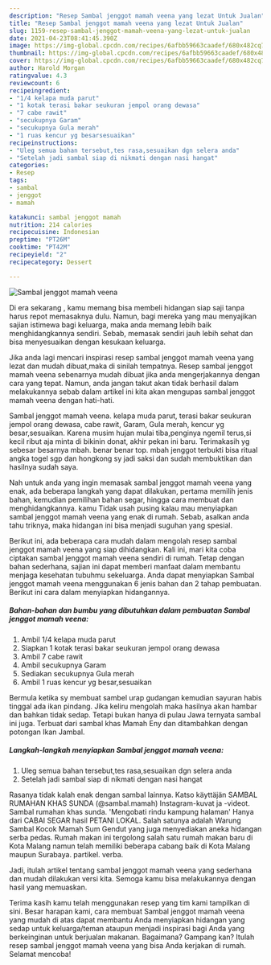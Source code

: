 ```yaml
---
description: "Resep Sambal jenggot mamah veena yang lezat Untuk Jualan"
title: "Resep Sambal jenggot mamah veena yang lezat Untuk Jualan"
slug: 1159-resep-sambal-jenggot-mamah-veena-yang-lezat-untuk-jualan
date: 2021-04-23T08:41:45.390Z
image: https://img-global.cpcdn.com/recipes/6afbb59663caadef/680x482cq70/sambal-jenggot-mamah-veena-foto-resep-utama.jpg
thumbnail: https://img-global.cpcdn.com/recipes/6afbb59663caadef/680x482cq70/sambal-jenggot-mamah-veena-foto-resep-utama.jpg
cover: https://img-global.cpcdn.com/recipes/6afbb59663caadef/680x482cq70/sambal-jenggot-mamah-veena-foto-resep-utama.jpg
author: Harold Morgan
ratingvalue: 4.3
reviewcount: 6
recipeingredient:
- "1/4 kelapa muda parut"
- "1 kotak terasi bakar seukuran jempol orang dewasa"
- "7 cabe rawit"
- "secukupnya Garam"
- "secukupnya Gula merah"
- "1 ruas kencur yg besarsesuaikan"
recipeinstructions:
- "Uleg semua bahan tersebut,tes rasa,sesuaikan dgn selera anda"
- "Setelah jadi sambal siap di nikmati dengan nasi hangat"
categories:
- Resep
tags:
- sambal
- jenggot
- mamah

katakunci: sambal jenggot mamah 
nutrition: 214 calories
recipecuisine: Indonesian
preptime: "PT26M"
cooktime: "PT42M"
recipeyield: "2"
recipecategory: Dessert

---
```



![Sambal jenggot mamah veena](https://img-global.cpcdn.com/recipes/6afbb59663caadef/680x482cq70/sambal-jenggot-mamah-veena-foto-resep-utama.jpg)

Di era  sekarang , kamu memang bisa membeli hidangan siap saji tanpa harus repot memasaknya dulu. Namun, bagi mereka yang mau menyajikan sajian istimewa bagi keluarga, maka anda memang lebih baik menghidangkannya sendiri. Sebab, memasak sendiri jauh lebih sehat dan bisa menyesuaikan dengan kesukaan keluarga.

Jika anda lagi mencari inspirasi resep sambal jenggot mamah veena yang lezat dan mudah dibuat,maka di sinilah tempatnya. Resep sambal jenggot mamah veena  sebenarnya mudah dibuat jika anda mengerjakannya dengan cara yang tepat. Namun, anda jangan takut akan tidak berhasil dalam melakukannya 
sebab dalam artikel ini kita akan mengupas sambal jenggot mamah veena dengan hati-hati.  

Sambal jenggot mamah veena. kelapa muda parut, terasi bakar seukuran jempol orang dewasa, cabe rawit, Garam, Gula merah, kencur yg besar,sesuaikan. Karena musim hujan mulai tiba,penginya ngemil terus,si kecil ribut aja minta di bikinin donat, akhir pekan ini baru. Terimakasih yg sebesar besarnya mbah. benar benar top. mbah jenggot terbukti bisa ritual angka togel sgp dan hongkong sy jadi saksi dan sudah membuktikan dan hasilnya sudah saya.

Nah untuk anda yang ingin memasak sambal jenggot mamah veena yang enak, ada beberapa langkah yang dapat dilakukan, pertama memilih jenis bahan, kemudian pemilihan bahan segar, hingga cara membuat dan menghidangkannya. kamu Tidak usah pusing kalau mau menyiapkan sambal jenggot mamah veena yang enak di rumah. Sebab, asalkan anda  tahu triknya, maka hidangan ini bisa menjadi suguhan yang spesial.

Berikut ini, ada beberapa cara mudah dalam mengolah resep sambal jenggot mamah veena yang siap dihidangkan. Kali ini, mari kita coba ciptakan sambal jenggot mamah veena sendiri di rumah. Tetap dengan bahan sederhana, sajian ini dapat memberi manfaat dalam membantu menjaga kesehatan tubuhmu sekeluarga. Anda dapat menyiapkan Sambal jenggot mamah veena menggunakan 6 jenis bahan dan 2 tahap pembuatan. Berikut ini cara dalam menyiapkan hidangannya.

<!--inarticleads1-->

##### Bahan-bahan dan bumbu yang dibutuhkan dalam pembuatan Sambal jenggot mamah veena:

1. Ambil 1/4 kelapa muda parut
1. Siapkan 1 kotak terasi bakar seukuran jempol orang dewasa
1. Ambil 7 cabe rawit
1. Ambil secukupnya Garam
1. Sediakan secukupnya Gula merah
1. Ambil 1 ruas kencur yg besar,sesuaikan


Bermula ketika sy membuat sambel urap gudangan kemudian sayuran habis tinggal ada ikan pindang. Jika keliru mengolah maka hasilnya akan hambar dan bahkan tidak sedap. Tetapi bukan hanya di pulau Jawa ternyata sambal ini juga. Terbuat dari sambal khas Mamah Eny dan ditambahkan dengan potongan Ikan Jambal. 

<!--inarticleads2-->

##### Langkah-langkah menyiapkan Sambal jenggot mamah veena:

1. Uleg semua bahan tersebut,tes rasa,sesuaikan dgn selera anda
1. Setelah jadi sambal siap di nikmati dengan nasi hangat


Rasanya tidak kalah enak dengan sambal lainnya. Katso käyttäjän SAMBAL RUMAHAN KHAS SUNDA (@sambal.mamah) Instagram-kuvat ja -videot. Sambal rumahan khas sunda. &#39;Mengobati rindu kampung halaman&#39; Hanya dari CABAI SEGAR hasil PETANI LOKAL. Salah satunya adalah Warung Sambal Kocok Mamah Sum Gendut yang juga menyediakan aneka hidangan serba pedas. Rumah makan ini tergolong salah satu rumah makan baru di Kota Malang namun telah memiliki beberapa cabang baik di Kota Malang maupun Surabaya. partikel. verba. 

Jadi, itulah artikel tentang  sambal jenggot mamah veena  yang sederhana dan mudah dilakukan versi kita. Semoga kamu bisa melakukannya dengan hasil yang memuaskan. 

Terima kasih kamu telah menggunakan resep yang tim kami tampilkan di sini. Besar harapan kami, cara membuat  Sambal jenggot mamah veena yang mudah di atas dapat membantu Anda menyiapkan hidangan yang sedap untuk keluarga/teman ataupun menjadi inspirasi bagi Anda yang berkeinginan untuk berjualan makanan. Bagaimana? Gampang kan? Itulah resep sambal jenggot mamah veena yang bisa Anda kerjakan di rumah. Selamat mencoba!

